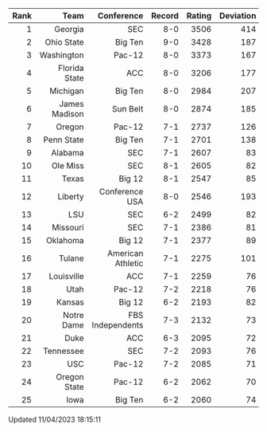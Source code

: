 | Rank  | Team                 | Conference           | Record   | Rating | Deviation |
| ---:  | ---:                 | ---:                 | ---:     | ---:   | ---:      |
| 1     | Georgia              | SEC                  | 8-0      | 3506   | 414       |
| 2     | Ohio State           | Big Ten              | 9-0      | 3428   | 187       |
| 3     | Washington           | Pac-12               | 8-0      | 3373   | 167       |
| 4     | Florida State        | ACC                  | 8-0      | 3206   | 177       |
| 5     | Michigan             | Big Ten              | 8-0      | 2984   | 207       |
| 6     | James Madison        | Sun Belt             | 8-0      | 2874   | 185       |
| 7     | Oregon               | Pac-12               | 7-1      | 2737   | 126       |
| 8     | Penn State           | Big Ten              | 7-1      | 2701   | 138       |
| 9     | Alabama              | SEC                  | 7-1      | 2607   | 83        |
| 10    | Ole Miss             | SEC                  | 8-1      | 2605   | 82        |
| 11    | Texas                | Big 12               | 8-1      | 2547   | 85        |
| 12    | Liberty              | Conference USA       | 8-0      | 2546   | 193       |
| 13    | LSU                  | SEC                  | 6-2      | 2499   | 82        |
| 14    | Missouri             | SEC                  | 7-1      | 2386   | 81        |
| 15    | Oklahoma             | Big 12               | 7-1      | 2377   | 89        |
| 16    | Tulane               | American Athletic    | 7-1      | 2275   | 101       |
| 17    | Louisville           | ACC                  | 7-1      | 2259   | 76        |
| 18    | Utah                 | Pac-12               | 7-2      | 2218   | 76        |
| 19    | Kansas               | Big 12               | 6-2      | 2193   | 82        |
| 20    | Notre Dame           | FBS Independents     | 7-3      | 2132   | 73        |
| 21    | Duke                 | ACC                  | 6-3      | 2095   | 72        |
| 22    | Tennessee            | SEC                  | 7-2      | 2093   | 76        |
| 23    | USC                  | Pac-12               | 7-2      | 2085   | 71        |
| 24    | Oregon State         | Pac-12               | 6-2      | 2062   | 70        |
| 25    | Iowa                 | Big Ten              | 6-2      | 2060   | 74        |

Updated 11/04/2023 18:15:11
